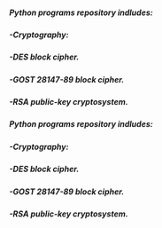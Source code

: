 ##### Python programs repository indludes:
##### -Cryptography:
#####   -DES block cipher.
#####   -GOST 28147-89 block cipher.
#####   -RSA public-key cryptosystem.
<h5>Python programs repository indludes:</h5>
<h5>-Cryptography:</h5>
<crypto style="margin = 2px;">
<h5>  -DES block cipher.</h5>
<h5>  -GOST 28147-89 block cipher.</h5>
<h5>  -RSA public-key cryptosystem.</h5>
</crypto>
